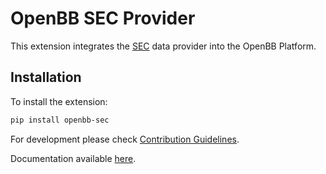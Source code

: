 # OpenBB SEC Provider

This extension integrates the [SEC](https://www.sec.gov/edgar) data provider into the OpenBB Platform.

## Installation

To install the extension:

```bash
pip install openbb-sec
```

For development please check [Contribution Guidelines](https://github.com/OpenBB-finance/OpenBBTerminal/blob/develop/openbb_platform/CONTRIBUTING.md).

Documentation available [here](https://docs.openbb.co/platform).
